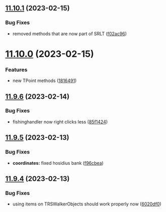 ## [11.10.1](https://github.com/Torwent/WaspLib/compare/v11.10.0...v11.10.1) (2023-02-15)


### Bug Fixes

* removed methods that are now part of SRLT ([f02ac96](https://github.com/Torwent/WaspLib/commit/f02ac96f4249bab1931afaaa99b4002d2e262fd2))



# [11.10.0](https://github.com/Torwent/WaspLib/compare/v11.9.6...v11.10.0) (2023-02-15)


### Features

* new TPoint methods ([1816491](https://github.com/Torwent/WaspLib/commit/18164913fa6fac868b45acc6179352f674932b03))



## [11.9.6](https://github.com/Torwent/WaspLib/compare/v11.9.5...v11.9.6) (2023-02-14)


### Bug Fixes

* fishinghandler now right clicks less ([85f1424](https://github.com/Torwent/WaspLib/commit/85f1424ba8aa7aacb2853b6c04d4cf820cc65d5e))



## [11.9.5](https://github.com/Torwent/WaspLib/compare/v11.9.4...v11.9.5) (2023-02-13)


### Bug Fixes

* **coordinates:** fixed hosidius bank ([f96cbea](https://github.com/Torwent/WaspLib/commit/f96cbea6167ef771c52c305a6a7fd4656c15a778))



## [11.9.4](https://github.com/Torwent/WaspLib/compare/v11.9.3...v11.9.4) (2023-02-13)


### Bug Fixes

* using items on TRSWalkerObjects should work properly now ([6020df0](https://github.com/Torwent/WaspLib/commit/6020df03fe972e79c80a0a32d7c11b1899d989ab))



